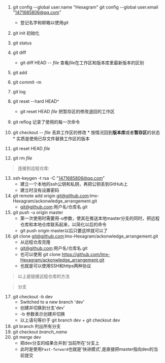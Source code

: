 
1. git config --global user.name "Hexagram"
   git config --global user.email "1471685806@qq.com"
   * 登记名字和邮箱以使用git

2. git init 初始化
3. git status
4. git diff
   * git diff HEAD -- *file* 查看*file*在工作区和版本库里最新版本的区别
5. git add
6. git commit -m
7. git log
8. git reset --hard HEAD^
    * git reset HEAD *file* 把暂存区的修改退回的工作区
9. git reflog 记录了使用的每一次命令
10.  git checkout -- *file* 丢弃工作区的修改
    * 按情况回到**版本库**或者**暂存区**的状态
    * 实质是使用已存文件替换工作区的版本
11. git reset HEAD *file*
12. git rm *file*  
> 连接到远程仓库:
13. ssh-keygen -t rsa -C "1471685806@qq.com"
    * 建立一个本地的ssh公钥和私钥，再把公钥丢到GitHub上
    * 建立时没有设置密码
14. git remote add origin git@github.com:lmx-Hexagram/ackonwledge_arrangement.git
    * git@github.com:用户名/仓库名.git
15. git push -u origin master
    * 第一次使用时需要用-u参数，使其在推送本地master分支的同时，把远程仓库和本地仓库联系起来，以简化以后的命令
    * git push origin master以后只要这样就可以了
16. git clone git@github.com:lmx-Hexagram/ackonwledge_arrangement.git
    * 从远程仓库克隆
    * git@github.com:用户名/仓库名.git
    * 也可以使用 git clone https://github.com/lmx-Hexagram/ackonwledge_arrangement.git
    * 也就是可以使用SSH和https两种协议
>以上是链接远程仓库的方法

>分支
17. git checkout -b dev
    * Switched to a new branch 'dev'
    * 创建并切换到分支'dev'
    * -b 参数表示创建并切换
    * 以上语句等价于 git branch dev + git checkout dev
18. git branch 列出所有分支
19. git checkout _branch\_name_
20. git merge dev 
    * 把dev分支的结果合并到'当前所在'分支上
    * 此时是使用<code>Fast-forward</code>也就是'快进模式',是直接把master指向dev的当前提交 
